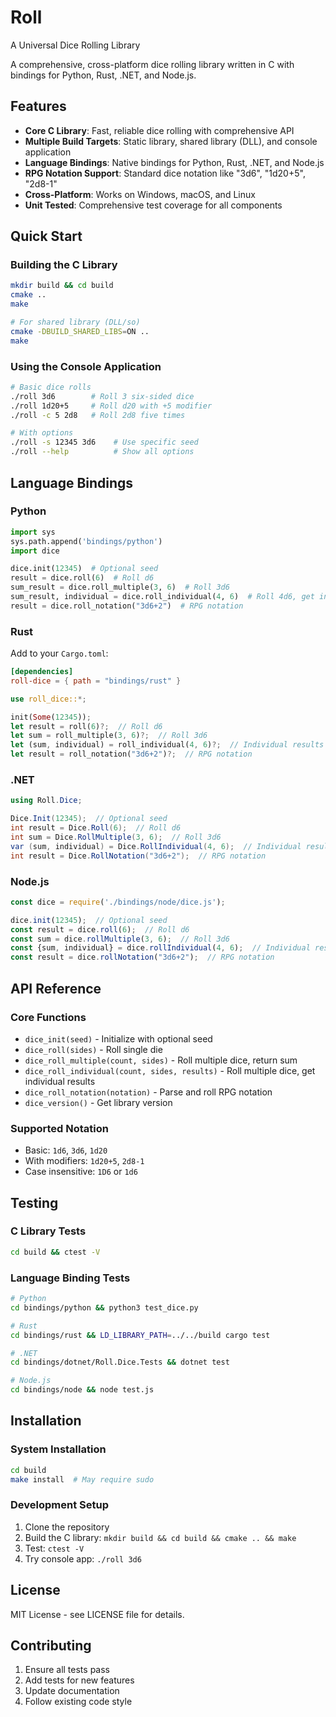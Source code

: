 # Roll
A Universal Dice Rolling Library

A comprehensive, cross-platform dice rolling library written in C with bindings for Python, Rust, .NET, and Node.js.

## Features

- **Core C Library**: Fast, reliable dice rolling with comprehensive API
- **Multiple Build Targets**: Static library, shared library (DLL), and console application
- **Language Bindings**: Native bindings for Python, Rust, .NET, and Node.js
- **RPG Notation Support**: Standard dice notation like "3d6", "1d20+5", "2d8-1"
- **Cross-Platform**: Works on Windows, macOS, and Linux
- **Unit Tested**: Comprehensive test coverage for all components

## Quick Start

### Building the C Library

```bash
mkdir build && cd build
cmake ..
make

# For shared library (DLL/so)
cmake -DBUILD_SHARED_LIBS=ON ..
make
```

### Using the Console Application

```bash
# Basic dice rolls
./roll 3d6        # Roll 3 six-sided dice
./roll 1d20+5     # Roll d20 with +5 modifier
./roll -c 5 2d8   # Roll 2d8 five times

# With options
./roll -s 12345 3d6    # Use specific seed
./roll --help          # Show all options
```

## Language Bindings

### Python

```python
import sys
sys.path.append('bindings/python')
import dice

dice.init(12345)  # Optional seed
result = dice.roll(6)  # Roll d6
sum_result = dice.roll_multiple(3, 6)  # Roll 3d6
sum_result, individual = dice.roll_individual(4, 6)  # Roll 4d6, get individual results
result = dice.roll_notation("3d6+2")  # RPG notation
```

### Rust

Add to your `Cargo.toml`:
```toml
[dependencies]
roll-dice = { path = "bindings/rust" }
```

```rust
use roll_dice::*;

init(Some(12345));
let result = roll(6)?;  // Roll d6
let sum = roll_multiple(3, 6)?;  // Roll 3d6
let (sum, individual) = roll_individual(4, 6)?;  // Individual results
let result = roll_notation("3d6+2")?;  // RPG notation
```

### .NET

```csharp
using Roll.Dice;

Dice.Init(12345);  // Optional seed
int result = Dice.Roll(6);  // Roll d6
int sum = Dice.RollMultiple(3, 6);  // Roll 3d6
var (sum, individual) = Dice.RollIndividual(4, 6);  // Individual results
int result = Dice.RollNotation("3d6+2");  // RPG notation
```

### Node.js

```javascript
const dice = require('./bindings/node/dice.js');

dice.init(12345);  // Optional seed
const result = dice.roll(6);  // Roll d6
const sum = dice.rollMultiple(3, 6);  // Roll 3d6
const {sum, individual} = dice.rollIndividual(4, 6);  // Individual results
const result = dice.rollNotation("3d6+2");  // RPG notation
```

## API Reference

### Core Functions

- `dice_init(seed)` - Initialize with optional seed
- `dice_roll(sides)` - Roll single die
- `dice_roll_multiple(count, sides)` - Roll multiple dice, return sum
- `dice_roll_individual(count, sides, results)` - Roll multiple dice, get individual results
- `dice_roll_notation(notation)` - Parse and roll RPG notation
- `dice_version()` - Get library version

### Supported Notation

- Basic: `1d6`, `3d6`, `1d20`
- With modifiers: `1d20+5`, `2d8-1`  
- Case insensitive: `1D6` or `1d6`

## Testing

### C Library Tests
```bash
cd build && ctest -V
```

### Language Binding Tests
```bash
# Python
cd bindings/python && python3 test_dice.py

# Rust  
cd bindings/rust && LD_LIBRARY_PATH=../../build cargo test

# .NET
cd bindings/dotnet/Roll.Dice.Tests && dotnet test

# Node.js
cd bindings/node && node test.js
```

## Installation

### System Installation
```bash
cd build
make install  # May require sudo
```

### Development Setup
1. Clone the repository
2. Build the C library: `mkdir build && cd build && cmake .. && make`
3. Test: `ctest -V`
4. Try console app: `./roll 3d6`

## License

MIT License - see LICENSE file for details.

## Contributing

1. Ensure all tests pass
2. Add tests for new features
3. Update documentation
4. Follow existing code style
